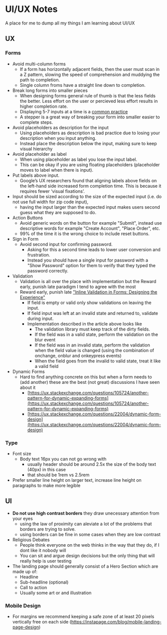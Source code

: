 # UI/UX Notes

A place for me to dump all my things I am learning about UI/UX

## UX
### Forms
- Avoid multi-column forms 
    - If a form has horizontally adjacent fields, then the user must scan in a Z pattern, slowing the speed of comprehension and muddying the path to completion.
    - Single column froms have a straight line down to completion.
- Break long forms into smaller pieces
    - When designing forms general rule of thumb is that the less fields the better. Less effort on the user or percieved less effort results in higher completion rate.
    - Displaying 5-7 inputs at a time is a [common practice](https://xd.adobe.com/ideas/principles/web-design/best-practices-form-design/) 
    - A stepper is a great way of breaking your form into smaller easier to complete steps. 
- Avoid placeholders as description for the input
    - Using placeholders as description is bad practice due to losing your description when you input anything.
    - Instead place the description below the input, making sure to keep visual hierarchy
- Avoid placeholder as label
    - When using placeholder as label you lose the input label.
    - This can be okay if you are using floating placeholders (placeholder moves to label when there is input).
- Put labels above input.
    -  Google’s UX researchers found that aligning labels above fields on the left-hand side increased form completion time. This is because it requires fewer ‘visual fixations’.
- Input should be sized according to the size of the expected input (i.e. do not use full width for zip code input), 
    - having the input larger than the expected input makes users second guess what they are supposed to do.
- Action Buttons
    - Avoid generic words on the button for example "Submit", instead use descriptive words for example "Create Account", "Place Order", etc.
    - 99% of the time it is the wrong choice to include reset buttons.
- Sign in Form
    - Avoid second input for confirming password.
         - Asking for this a second time leads to lower user conversion and frustration.
         - Instead you should have a single input for password with a "Show Password" option for them to verify that they typed the password correctly.
- Validation
    - Validation is all over the place with implementation but the Reward early, punish late paradigm I tend to agree with the most
    - Reward early, punish late ["Inline Validation in Forms: Designing the Experience"](https://medium.com/wdstack/inline-validation-in-forms-designing-the-experience-123fb34088ce)
        - If field is empty or valid only show validations on leaving the input.
        - If field input was left at an invalid state and returned to, validate during input.
        - Implementation described in the article above looks like
            - The validation library must keep track of the dirty fields.
            - If the field was in a valid state, perform the validation on the blur event
            - If the field was in an invalid state, perform the validation when the field value is changed (using the combination of onchange, onblur and onkeypress events)
            - When the field goes from the invalid to valid state, treat it like a valid field
- Dynamic Forms
    - Hard to find anything concrete on this but when a form needs to (add another) these are the best (not great) discussions I have seen about it                   
        - [https://ux.stackexchange.com/questions/105724/another-pattern-for-dynamic-expanding-forms](https://ux.stackexchange.com/questions/105724/another-pattern-for-dynamic-expanding-forms)
      - [https://ux.stackexchange.com/questions/22004/dynamic-form-design](https://ux.stackexchange.com/questions/22004/dynamic-form-design)

### Type
- Font size
  - Body text 16px you can not go wrong with 
    - usually header should be around 2.5x the size of the body text (40px) in this case 
    - that should be 1rem vs 2.5rem
- Prefer smaller line height on larger text, increase line height on paragraphs to make more legible

## UI
- **Do not use high contrast borders** they draw unecessary attention from your eyes
    - using the law of proximity can aleviate a lot of the problems that borders are trying to solve.
    - using borders can be fine in some cases when they are low contrast
- Religious Debates 
    - People think everyone on the web thinks in the way that they do, if I dont like it nobody will 
    - You can sit and argue design decisions but the only thing that will really help is user testing
- The landing page should generally consist of a Hero Section which are made up of:
    - Headline
    - Sub-headline (optional)
    - Call to action
    - Usually some art or and illustration
### Mobile Design
- For margins we recommend keeping a safe zone of at least 20 pixels vertically free on each side (https://instapage.com/blog/mobile-landing-page-design)

